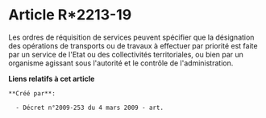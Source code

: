 # Article R*2213-19

Les ordres de réquisition de services peuvent spécifier que la désignation des opérations de transports ou de travaux à
effectuer par priorité est faite par un service de l'Etat ou des collectivités territoriales, ou bien par un organisme
agissant sous l'autorité et le contrôle de l'administration.

**Liens relatifs à cet article**

	**Créé par**:

	  - Décret n°2009-253 du 4 mars 2009 - art.
